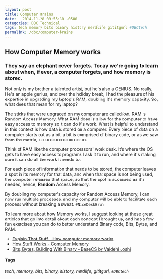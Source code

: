 ```yaml
---
layout: post
title: Computer Brains
date:   2014-11-28 09:55:30 -0500
categories: DBC Technical
tags: tech memory bits binary history nerdlife gititgurl #DBCtech
permalink: /dbc/computer-brains
---
```


## How Computer Memory works

### They say an elephant never forgets. Today we're going to learn about when, if ever, a computer forgets, and how memory is stored.

Not only is my brother a talented artist, but he's also a GENIUS. No really, He's an apple genius, and over the holiday break, I had the pleasure of his expertise in upgrading my laptop's RAM, doubling it's memory capacity. So, what does that mean for my laptop?

The sticks that were upgraded on my computer are called `RAM`. RAM is Random Access Memory. What RAM does is allow for the computer to have easy access to memory so it can do it's work. What is helpful to understand in this context is how data is stored on a computer. Every piece of data on a computer starts out as a bit. a bit is comprised of binary code, or as we saw from the matrix, `1011010101010100101101`.

Think of RAM like the computer processors' work desk. It's where the OS gets to have easy access to programs I ask it to run, and where it's making sure it can do all the work it needs to.

For each piece of information that needs to be stored, the computer leaves a spot in its memory for that data, and when that space is not being used, the computer releases that space, so that the spot is accessed as it's needed, hence, **Random** Access Memory.


By doubling my computer's capacity for Random Access Memory, I can now run multiple processes, and my computer will be able to facilitate each process without breaking a sweat. `#NiceDeskBruh`

To learn more about how Memory works, I suggest looking at these great articles that go into detail about each concept I brought up, and has a few fun exercises you can do to better understand Binary code, Bits, Bytes, and RAM.

- [Explain That Stuff - How computer memory works](http://www.explainthatstuff.com/how-computer-memory-works.html)
- [How Stuff Works - Computer Memory](http://computer.howstuffworks.com/computer-memory.html)
- [Bits, Bytes, Building With Binary - BaseCS by Vaidehi Joshi](https://medium.com/basecs/bits-bytes-building-with-binary-13cb4289aafa)

#### Tags
_tech, memory, bits, binary, history, nerdlife, gititgurl, `#DBCtech`_
